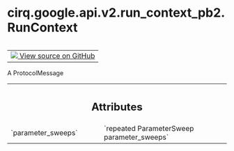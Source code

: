 <div itemscope itemtype="http://developers.google.com/ReferenceObject">
<meta itemprop="name" content="cirq.google.api.v2.run_context_pb2.RunContext" />
<meta itemprop="path" content="Stable" />
</div>

# cirq.google.api.v2.run_context_pb2.RunContext

<!-- Insert buttons and diff -->

<table class="tfo-notebook-buttons tfo-api" align="left">

<td>
  <a target="_blank" href="https://github.com/quantumlib/cirq/tree/master/cirq/google/api/v2/run_context.proto">
    <img src="https://www.tensorflow.org/images/GitHub-Mark-32px.png" />
    View source on GitHub
  </a>
</td>
</table>



A ProtocolMessage

<!-- Placeholder for "Used in" -->




<!-- Tabular view -->
 <table class="responsive fixed orange">
<colgroup><col width="214px"><col></colgroup>
<tr><th colspan="2"><h2 class="add-link">Attributes</h2></th></tr>

<tr>
<td>
`parameter_sweeps`
</td>
<td>
`repeated ParameterSweep parameter_sweeps`
</td>
</tr>
</table>



